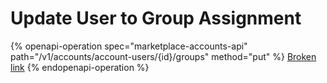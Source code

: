 # Update User to Group Assignment

{% openapi-operation spec="marketplace-accounts-api" path="/v1/accounts/account-users/{id}/groups" method="put" %}
[Broken link](broken-reference)
{% endopenapi-operation %}
